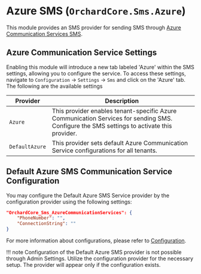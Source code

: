# Azure SMS (`OrchardCore.Sms.Azure`)

This module provides an SMS provider for sending SMS through [Azure Communication Services SMS](https://learn.microsoft.com/en-us/azure/communication-services/concepts/sms/concepts).

## Azure Communication Service Settings

Enabling this module will introduce a new tab labeled 'Azure' within the SMS settings, allowing you to configure the service. To access these settings, navigate to `Configuration` → `Settings` → `Sms` and click on the 'Azure' tab. The following are the available settings

| Provider | Description |
| --- | --- |
| `Azure` | This provider enables tenant-specific Azure Communication Services for sending SMS. Configure the SMS settings to activate this provider. |
| `DefaultAzure` | This provider sets default Azure Communication Service configurations for all tenants.|


## Default Azure SMS Communication Service Configuration

You may configure the Default Azure SMS Service provider by the configuration provider using the following settings:

```json
"OrchardCore_Sms_AzureCommunicationServices": {
    "PhoneNumber": "",
    "ConnectionString": ""
}
```

For more information about configurations, please refer to [Configuration](../../core/Configuration/README.md).

!!! note
    Configuration of the Default Azure SMS provider is not possible through Admin Settings. Utilize the configuration provider for the necessary setup. The provider will appear only if the configuration exists.
